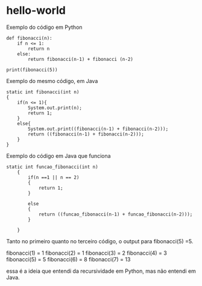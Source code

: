 # hello-world

Exemplo do código em Python

    def fibonacci(n):
        if n <= 1:
            return n
        else:
            return fibonacci(n-1) + fibonacci (n-2)

    print(fibonacci(5))

Exemplo do mesmo código, em Java

    static int fibonacci(int n)
    {
        if(n <= 1){
            System.out.print(n);
            return 1;
        }
        else{
            System.out.print((fibonacci(n-1) + fibonacci(n-2)));
            return ((fibonacci(n-1) + fibonacci(n-2)));
        }
    }

Exemplo do código em Java que funciona

    static int funcao_fibonacci(int n)
	    {
		    if(n ==1 || n == 2)
            {
			    return 1;
		    }
			
		    else
            {
			    return ((funcao_fibonacci(n-1) + funcao_fibonacci(n-2)));
		    }

	    }

Tanto no primeiro quanto no terceiro código, o output para fibonacci(5) =5.

fibonacci(1) = 1
fibonacci(2) = 1
fibonacci(3) = 2
fibonacci(4) = 3
fibonacci(5) = 5
fibonacci(6) = 8
fibonacci(7) = 13

essa é a ideia que entendi da recursividade em Python, mas não entendi em Java.
